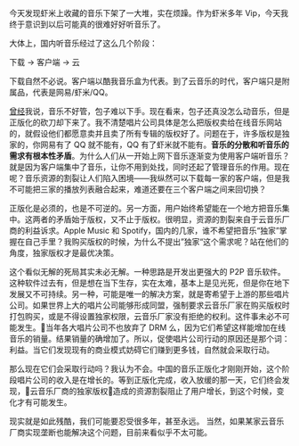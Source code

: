 今天发现虾米上收藏的音乐下架了一大堆，实在烦躁。作为虾米多年 Vip，今天我终于意识到以后可能真的很难好好听音乐了。

大体上，国内听音乐经过了这么几个阶段：

下载 -> 客户端 -> 云

下载自然不必说。客户端以酷我音乐盒为代表。到了云音乐的时代，客户端只是附属品，代表是网易/虾米/QQ。

[曾经][1]我说，音乐不好管，包子难以下手。现在看来，包子还真没怎么动音乐，但是正版化的砍刀却下来了。我不清楚唱片公司具体是怎么把版权卖给在线音乐网站的，就假设他们都愿意卖并且卖了所有专辑的版权好了。问题在于，许多版权是独家的，你网易有了 QQ 就不能有，QQ 有了虾米就不能有。**音乐的分散和听音乐的需求有根本性矛盾**。为什么人们从一开始上网下音乐逐渐变为使用客户端听音乐？就是因为客户端集中了音乐，让你不用到处找，同时还起了管理音乐的作用。现在呢？音乐资源的割裂让人们陷入困境——我纵然可以下载每一家的客户端，但是我不可能把三家的播放列表融合起来，难道还要在三个客户端之间来回切换？

正版化是必须的，也是不可逆的。另一方面，用户始终希望能在一个地方把音乐集中。这两者的矛盾始于版权，又不止于版权。很明显，资源的割裂来自于云音乐厂商的利益诉求。Apple Music 和 Spotify，国内的几家，谁不希望把音乐“独家”掌握在自己手里？我购买版权的时候，为什么不提出”独家“这个需求呢？站在他们的角度，独家版权才是最优决策。

这个看似无解的死局其实未必无解。一种思路是开发出更强大的 P2P 音乐软件。这种软件过去有，但是想在当下生存，实在太难，基本上是见光死，但是你在地下发展又不可持续。另一种，可能是唯一的解决方案，就是寄希望于上游的那些唱片公司。如果世界上大的唱片公司能够形成同盟，强制要求云音乐厂家在购买版权时打包购买，或是不得设置独家权限，云音乐厂家没有拒绝的权利。这件事未必不可能发生。当年各大唱片公司不也放弃了 DRM 么，因为它们希望这样能增加在线音乐的销量。结果销量的确增加了。所以，促使唱片公司行动的原因还是那个词：利益。当它们发现现有的商业模式妨碍它们赚到更多钱，自然就会采取行动。

那么现在它们会采取行动吗？我认为不会。中国的音乐正版化才刚刚开始，这个阶段唱片公司的收入是在增长的。等到正版化完成，收入放缓的那一天，它们终会发现，云音乐厂商的独家版权造成的资源割裂阻止了用户增长，到这个时候，变化才有可能发生。

现实就是如此残酷，我们可能要忍受很多年，甚至永远。 当然，如果某家云音乐厂商实现垄断也能解决这个问题，目前来看似乎不太可能。

[1]: https://laike9m.com/blog/zuo-tian-mei-ju-xia-jia-jin-tian-she-shou-ren-ren-ying-shi-guan-bi,55/